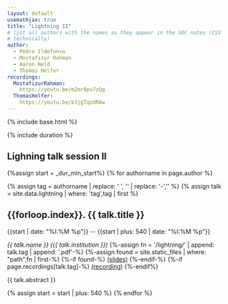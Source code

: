 ```yaml
---
layout: default
usemathjax: true
title: "Lightning II"
# list all authors with the names as they appear in the SOC notes (CSV file
# technically)
author:
  - Pedro Ildefonso
  - Mostafizur Rahman
  - Aaron Held
  - Thomas Helfer
recordings:
  MostafizurRahman:
    https://youtu.be/m2mr0pu7zQg
  ThomasHelfer:
    https://youtu.be/b3jgTqzURAw
---
```

{% include base.html %}

{% include duration %}
## Lighning talk session II

{%assign start = _dur_min_start%}
{% for authorname in page.author %}

{% assign tag = authorname | replace: ' ', '' | replace: '-','' %}
{% assign talk = site.data.lightning | where: 'tag',tag | first %}

<h2 id="{{talk.tag}}">{{forloop.index}}. {{ talk.title }}</h2>
{{start | date: "%I:%M %p"}} -- {{start | plus: 540 | date: "%I:%M %p"}}

<em>{{ talk.name }} ({{ talk.institution }})</em>
{%-assign fn = '/lightning/' | append: talk.tag | append: '.pdf'-%}
{%-assign found = site.static_files | where: "path",fn | first-%}
{%-if found-%}
<a href="{{base}}/lightning/{{talk.tag}}.pdf"> (slides)</a>
{%-endif-%}
{%-if page.recordings[talk.tag]-%}
<a href="{{page.recordings[talk.tag]}}"> (recording)</a>
{%-endif%}

{{ talk.abstract }}

{% assign start = start | plus: 540 %}
{% endfor %}

